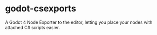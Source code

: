 # godot-csexports
A Godot 4 Node Exporter to the editor, letting you place your nodes with attached C# scripts easier.
